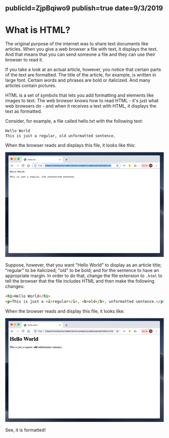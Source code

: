 publicId=ZjpBqiwo9
publish=true
date=9/3/2019
---
# What is HTML?

The original purpose of the internet was to share text documents like articles. When you give a web browser a file with text, it displays the text. And that means that you can send someone a file and they can use their browser to read it.

If you take a look at an actual article, however, you notice that certain parts of the text are formatted. The title of the article, for example, is written in large font. Certain words and phrases are bold or italicized. And many articles contain pictures.

HTML is a set of symbols that lets you add formatting and elements like images to text. The web browser knows how to read HTML - it's just what web browsers do - and when it receives a text with HTML, it displays the text as formatted.

Consider, for example, a file called hello.txt with the following text:


```text
Hello World
This is just a regular, old unformatted sentence.
```

When the browser reads and displays this file, it looks like this:

<img src="../images/unformatted.png" />

Suppose, however, that you want "Hello World" to display as an article title; "regular" to be italicized; "old" to be bold; and for the sentence to have an appropriate margin. In order to do that, change the file extension to `.html` to tell the browser that the file includes HTML and then make the following changes:

```html
<h1>Hello World</h1>
<p>This is just a <i>regular</i>, <b>old</b>, unformatted sentence.</p>
```

When the browser reads and display this file, it looks like:

<img src="../images/formatted.png" />

See, it is formatted!
